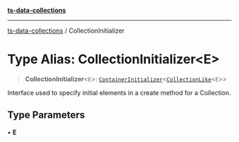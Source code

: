 [**ts-data-collections**](../README.md)

---

[ts-data-collections](../README.md) / CollectionInitializer

# Type Alias: CollectionInitializer\<E\>

> **CollectionInitializer**\<`E`\>: [`ContainerInitializer`](../interfaces/ContainerInitializer.md)\<[`CollectionLike`](CollectionLike.md)\<`E`\>\>

Interface used to specify initial elements in a create method for a Collection.

## Type Parameters

• **E**
